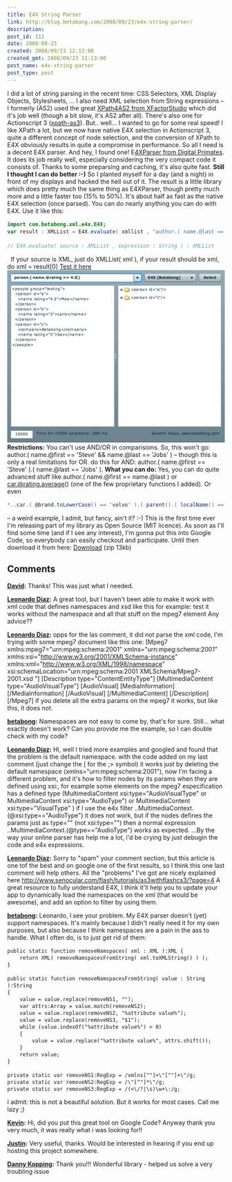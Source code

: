 ```yaml
---
title: E4X String Parser
link: http://blog.betabong.com/2008/09/23/e4x-string-parser/
description: 
post_id: 111
date: 2008-09-23
created: 2008/09/23 12:13:00
created_gmt: 2008/09/23 11:13:00
post_name: e4x-string-parser
post_type: post
---
```



I did a lot of string parsing in the recent time: CSS Selectors, XML Display Objects, Stylesheets, ... I also need XML selection from String expressions – I formerly (AS2) used the great [XPath4AS2 from XFactorStudio](http://www.xfactorstudio.com/) which did it's job well (though a bit slow, it's AS2 after all). There's also one for Actionscript 3 ([xpath-as3](http://code.google.com/p/xpath-as3/)). But.. well... I wanted to go for some real speed! I like XPath a lot, but we now have native E4X selection in Actionscript 3, quite a different concept of node selection, and the conversion of XPath to E4X obviously results in quite a compromise in performance. So all I need is a decent E4X parser. And hey, I found one! E[4XParser from Digital Primates](http://www.adobe.com/devnet/flex/articles/e4x_print.html). It does its job really well, especially considering the very compact code it consists of. Thanks to some preparsing and caching, it's also quite fast. **Still I thought I can do better :-)** So I planted myself for a day (and a night) in front of my displays and hacked the hell out of it. The result is a little library which does pretty much the same thing as E4XParser, though pretty much more and a little faster too (15% to 50%). It's about half as fast as the native E4X selection (once parsed). You can do nearly anything you can do with E4X. Use it like this:   
    
    
```actionscript
import com.betabong.xml.e4x.E4X;
var result : XMLList = E4X.evaluate( xmllist , "author.( name.@last == 'Jobs' )" );

// E4X.evaluate( source : XMLList , expression : String ) : XMLList
```

  If your source is XML, just do XMLList( xml ), if your result should be xml, do xml = result[0] [Test it here](/showcase/e4x/E4X_Parse_Test.html) ![](/uploads/2008/09/e4x.png) **Restrictions:** You can't use AND/OR in comparisions. So, this won't go: author.( name.@first == 'Steve' && name.@last == 'Jobs' ) – though this is only a real limitations for OR. do this for AND: author.( name.@first == 'Steve' ).( name.@last == 'Jobs' ). **What you can do:** Yes, you can do quite advanced stuff like author.( name.@first == name.@last ) or car.@rating.average() (one of the few proprietary functions I added). Or even 
    
    
```actionscript
*..car.( @brand.toLowerCase() == 'volvo' ).( parent().( localName() == 'group' ).@rating > @rating )
```

– a weird example, I admit, but fancy, ain't it? :-) This is the first time ever I'm releasing part of my library as Open Source (MIT licence). As soon as I'll find some time (and if I see any interest), I'm gonna put this into Google Code, so everybody can easily checkout and participate. Until then download it from here: [Download](/showcase/e4x/betabong-e4x.zip) (zip 13kb)

## Comments

**[David](#51 "2009-08-11 23:17:50"):** Thanks! This was just what I needed.

**[Leonardo Diaz](#54 "2009-08-21 06:23:39"):** A great tool, but I haven't been able to make it work with xml code that defines namespaces and xsd like this for example: test it works without the namespace and all that stuff on the mpeg7 element Any advice??

**[Leonardo Diaz](#55 "2009-08-21 06:34:27"):** opps for the las comment, it did not parse the xml code, I'm trying with some mpeg7 document like this one: [Mpeg7 xmlns:mpeg7="urn:mpeg:schema:2001" xmlns="urn:mpeg:schema:2001" xmlns:xsi="http://www.w3.org/2001/XMLSchema-instance" xmlns:xml="http://www.w3.org/XML/1998/namespace" xsi:schemaLocation="urn:mpeg:schema:2001 XMLSchema/Mpeg7-2001.xsd "] [Description type="ContentEntityType"] [MultimediaContent type="AudioVisualType"] [AudioVisual] [MediaInformation] [/MediaInformation] [/AudioVisual] [/MultimediaContent] [/Description] [/Mpeg7] if you delete all the extra params on the mpeg7 it works, but like this, it does not.

**[betabong](#56 "2009-08-21 10:01:36"):** Namespaces are not easy to come by, that's for sure. Still... what exactly doesn't work? Can you provide me the example, so I can double check with my code?

**[Leonardo Diaz](#57 "2009-08-21 16:53:55"):** Hi, well I tried more examples and googled and found that the problem is the default namespace. with the code added on my last comment (just change the [ for the ;> symbol) it works just by deleting the default namespace (xmlns="urn:mpeg:schema:2001"), now I'm facing a different problem, and it's how to filter nodes by its params when they are defined using xsi:, for example some elements on the mpeg7 especification has a defined type (MultimediaContent xsi:type="AudioVisualType" or MultimediaContent xsi:type="AudioType") or MultimediaContent xsi:type="VisualType" ) if I use the e4x filter ..MultimediaContext.(@xsi:type=="AudioType") it does not work, but if the nodes defines the params just as type="" (not xsi:type="") then a normal expression ..MultimediaContext.(@type=="AudioType") works as expected. ...By the way your online parser has help me a lot, i'd be crying by just debugin the code and e4x expressions.

**[Leonardo Diaz](#58 "2009-08-21 17:21:06"):** Sorry to "spam" your comment section, but this article is one tof the best and on google one of the first results, so I think this one last comment will help others. All the "problems" I've got are nicely explained here http://www.senocular.com/flash/tutorials/as3withflashcs3/?page=4 A great resource to fully understand E4X, I think it'll help you to update your app to dynamically load the namespaces on the xml (that would be awesome), and add an option to filter by using them.

**[betabong](#59 "2009-08-21 17:35:02"):** Leonardo, I see your problem. My E4X parser doesn't (yet) support namespaces. It's mainly because I didn't really need it for my own purposes, but also because I think namespaces are a pain in the ass to handle. What I often do, is to just get rid of them: 
    
    
    public static function removeNamspaces( xml : XML ):XML {
    	return XML( removeNamspacesFromString( xml.toXMLString() ) );
    }
    
    public static function removeNamspacesFromString( value : String ):String  
    {  
        value = value.replace(removeNS1, "");  
        var attrs:Array = value.match(removeNS2);  
        value = value.replace(removeNS2, "%attribute value%");  
        value = value.replace(removeNS3, "$1");  
        while (value.indexOf("%attribute value%") > 0)  
        {  
            value = value.replace("%attribute value%", attrs.shift());  
        }  
        return value;  
    } 
    
    private static var removeNS1:RegExp = /xmlns[^"]+\"[^"]+\"/g;
    private static var removeNS2:RegExp = /\"[^"]*\"/g;
    private static var removeNS3:RegExp = /(<\/?|\s)\w+\:/g;
    

I admit: this is not a beautiful solution. But it works for most cases. Call me lazy ;)

**[Kevin](#125 "2010-07-21 14:55:22"):** Hi, did you put this great tool on Google Code? Anyway thank you very much, it was really what i was looking for!!

**[Justin](#330 "2011-07-22 21:16:53"):** Very useful, thanks. Would be interested in hearing if you end up hosting this project somewhere.

**[Danny Kopping](#782 "2012-03-21 00:38:14"):** Thank you!!! Wonderful library - helped us solve a very troubling issue

